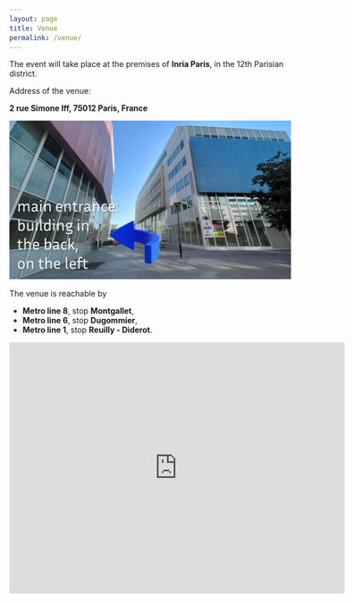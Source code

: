 ```yaml
---
layout: page
title: Venue
permalink: /venue/
---
```


The event will take place at the premises of **Inria Paris**, in the 12th Parisian district.

Address of the venue:

**2 rue Simone Iff, 75012 Paris, France**

![Inria building](/static/inria_building.jpg)

The venue is reachable by
* **Metro line 8**, stop **Montgallet**,
* **Metro line 6**, stop **Dugommier**,
* **Metro line 1**, stop **Reuilly - Diderot**.

<iframe src="https://www.google.com/maps/embed?pb=!1m18!1m12!1m3!1d2625.878667800449!2d2.379782592855604!3d48.84145299740623!2m3!1f0!2f0!3f0!3m2!1i1024!2i768!4f13.1!3m3!1m2!1s0x47e67213981eb799%3A0x5cac9b4921551bb9!2s2%20Rue%20Simone%20IFF%2C%2075012%20Paris!5e0!3m2!1sen!2sfr!4v1707933678709!5m2!1sen!2sfr" width="600" height="450" style="border:0;" allowfullscreen="" loading="lazy" referrerpolicy="no-referrer-when-downgrade"></iframe>
